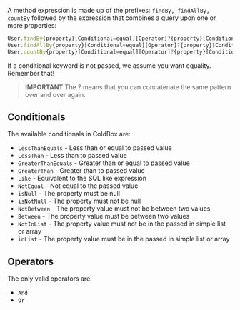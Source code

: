 A method expression is made up of the prefixes: `findBy, findAllBy, countBy` followed by the expression that combines a query upon one or more properties:

```javascript
User.findBy{property}[Conditional=equal][Operator]?{property}[Conditional][Operator]
User.findAllBy{property}[Conditional=equal][Operator]?{property}[Conditional][Operator]
User.countBy{property}[Conditional=equal][Operator]?{property}[Conditional][Operator]
```

If a conditional keyword is not passed, we assume you want equality. Remember that!

> **IMPORTANT** The ? means that you can concatenate the same pattern over and over again. 

## Conditionals

The available conditionals in ColdBox are:

* `LessThanEquals` - Less than or equal to passed value
* `LessThan` - Less than to passed value
* `GreaterThanEquals` - Greater than or equal to passed value
* `GreaterThan` - Greater than to passed value
* `Like` - Equivalent to the SQL like expression
* `NotEqual` - Not equal to the passed value
* `isNull` - The property must be null
* `isNotNull` - The property must not be null
* `NotBetween` - The property value must not be between two values
* `Between` - The property value must be between two values
* `NotInList` - The property value must not be in the passed in simple list or array
* `inList` - The property value must be in the passed in simple list or array

## Operators
The only valid operators are:

* `And`
* `Or`
